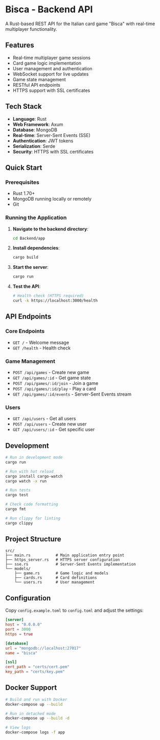 # Bisca - Backend API

A Rust-based REST API for the Italian card game "Bisca" with real-time multiplayer functionality.

## Features

- Real-time multiplayer game sessions
- Card game logic implementation
- User management and authentication
- WebSocket support for live updates
- Game state management
- RESTful API endpoints
- HTTPS support with SSL certificates

## Tech Stack

- **Language**: Rust
- **Web Framework**: Axum
- **Database**: MongoDB
- **Real-time**: Server-Sent Events (SSE)
- **Authentication**: JWT tokens
- **Serialization**: Serde
- **Security**: HTTPS with SSL certificates

## Quick Start

### Prerequisites
- Rust 1.70+
- MongoDB running locally or remotely
- Git

### Running the Application

1. **Navigate to the backend directory**:
   ```bash
   cd Backend/app
   ```

2. **Install dependencies**:
   ```bash
   cargo build
   ```

3. **Start the server**:
   ```bash
   cargo run
   ```

4. **Test the API**:
   ```bash
   # Health check (HTTPS required)
   curl -k https://localhost:3000/health
   ```

## API Endpoints

### Core Endpoints
- `GET /` - Welcome message
- `GET /health` - Health check

### Game Management
- `POST /api/games` - Create new game
- `GET /api/games/:id` - Get game state
- `POST /api/games/:id/join` - Join a game
- `POST /api/games/:id/play` - Play a card
- `GET /api/games/:id/events` - Server-Sent Events stream

### Users
- `GET /api/users` - Get all users
- `POST /api/users` - Create new user
- `GET /api/users/:id` - Get specific user

## Development

```bash
# Run in development mode
cargo run

# Run with hot reload
cargo install cargo-watch
cargo watch -x run

# Run tests
cargo test

# Check code formatting
cargo fmt

# Run clippy for linting
cargo clippy
```

## Project Structure

```
src/
├── main.rs           # Main application entry point
├── https_server.rs   # HTTPS server configuration
├── sse.rs            # Server-Sent Events implementation
└── models/
    ├── game.rs       # Game logic and models
    ├── cards.rs      # Card definitions
    └── users.rs      # User management
```

## Configuration

Copy `config.example.toml` to `config.toml` and adjust the settings:

```toml
[server]
host = "0.0.0.0"
port = 3000
https = true

[database]
url = "mongodb://localhost:27017"
name = "bisca"

[ssl]
cert_path = "certs/cert.pem"
key_path = "certs/key.pem"
```

## Docker Support

```bash
# Build and run with Docker
docker-compose up --build

# Run in detached mode
docker-compose up --build -d

# View logs
docker-compose logs -f app
```
